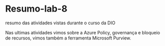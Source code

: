 # Resumo-lab-8
resumo das atividades vistas durante o curso da DIO

Nas ultimas atividades vimos sobre a Azure Policy, governança e bloqueio de recursos, vimos também a ferramenta Microsoft Purview.
